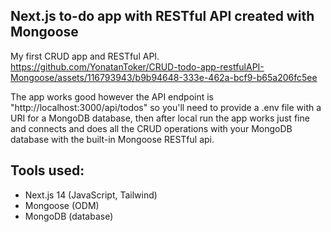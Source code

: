 ## Next.js to-do app with RESTful API created with Mongoose
My first CRUD app and RESTful API.
https://github.com/YonatanToker/CRUD-todo-app-restfulAPI-Mongoose/assets/116793943/b9b94648-333e-462a-bcf9-b65a206fc5ee

The app works good however the API endpoint is "http://localhost:3000/api/todos" so you'll need to provide a .env file with a URI for a MongoDB database, then after local run the app works just fine and connects and does all the CRUD operations with your MongoDB database with the built-in Mongoose RESTful api.
## Tools used:
- Next.js 14 (JavaScript, Tailwind)
- Mongoose (ODM)
- MongoDB (database)
